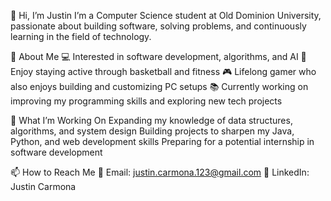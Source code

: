👋 Hi, I’m Justin
I’m a Computer Science student at Old Dominion University, passionate about building software, solving problems, and continuously learning in the field of technology.

🚀 About Me
💻 Interested in software development, algorithms, and AI
🏀 Enjoy staying active through basketball and fitness
🎮 Lifelong gamer who also enjoys building and customizing PC setups
📚 Currently working on improving my programming skills and exploring new tech projects

🌱 What I’m Working On
Expanding my knowledge of data structures, algorithms, and system design
Building projects to sharpen my Java, Python, and web development skills
Preparing for a potential internship in software development

📫 How to Reach Me
📧 Email: justin.carmona.123@gmail.com
💼 LinkedIn: Justin Carmona
